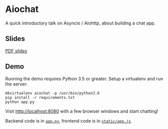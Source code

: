# Aiochat

A quick introductory talk on Asyncio / Aiohttp, about building a chat app.

## Slides

[PDF slides](slides.pdf)

## Demo

Running the demo requires Python 3.5 or greater. Setup a virtualenv and run
the server:

```
mkvirtualenv aiochat -p /usr/bin/python3.6
pip install -r requirements.txt
python app.py
```

Visit [http://localhost:8080](http://localhost:8080) with a few browser
windows and start chatting!

Backend code is in [`app.py`](app.py), frontend code is in
[`static/app.js`](static/app.js).

